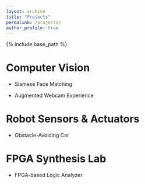 ```yaml
---
layout: archive
title: "Projects"
permalink: /projects/
author_profile: true
---
```


{% include base_path %}

Computer Vision
======
* Siamese Face Matching

* Augmented Webcam Experience


Robot Sensors & Actuators
======
* Obstacle-Avoiding Car


FPGA Synthesis Lab
======
* FPGA-based Logic Analyzer

  
